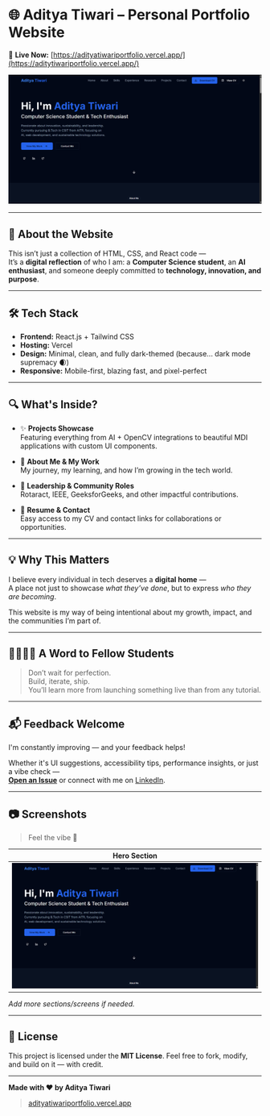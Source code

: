 # 🌐 Aditya Tiwari – Personal Portfolio Website

🚀 **Live Now:** [https://adityatiwariportfolio.vercel.app/](https://aditytiwariportfolio.vercel.app/)

![Portfolio Screenshot](./Screenshot%202025-06-08%20155802.png)

---

## 🧠 About the Website

This isn’t just a collection of HTML, CSS, and React code —  
It’s a **digital reflection** of who I am: a **Computer Science student**, an **AI enthusiast**, and someone deeply committed to **technology, innovation, and purpose**.

---

## 🛠 Tech Stack

- **Frontend:** React.js + Tailwind CSS  
- **Hosting:** Vercel  
- **Design:** Minimal, clean, and fully dark-themed (because... dark mode supremacy 🌒)  
- **Responsive:** Mobile-first, blazing fast, and pixel-perfect

---

## 🔍 What's Inside?

- ✨ **Projects Showcase**  
  Featuring everything from AI + OpenCV integrations to beautiful MDI applications with custom UI components.

- 🌱 **About Me & My Work**  
  My journey, my learning, and how I’m growing in the tech world.

- 🤝 **Leadership & Community Roles**  
  Rotaract, IEEE, GeeksforGeeks, and other impactful contributions.

- 🧾 **Resume & Contact**  
  Easy access to my CV and contact links for collaborations or opportunities.

---

## 💡 Why This Matters

I believe every individual in tech deserves a **digital home** —  
A place not just to showcase *what they’ve done*, but to express *who they are becoming*.

This website is my way of being intentional about my growth, impact, and the communities I’m part of.

---

## 🫱🏻‍🫲🏻 A Word to Fellow Students

> Don’t wait for perfection.  
> Build, iterate, ship.  
> You’ll learn more from launching something live than from any tutorial.

---

## 📬 Feedback Welcome

I'm constantly improving — and your feedback helps!

Whether it's UI suggestions, accessibility tips, performance insights, or just a vibe check —  
**[Open an Issue](https://github.com/your-username/your-repo-name/issues)** or connect with me on [LinkedIn](https://www.linkedin.com/in/aditya-tiwari).

---

## 📷 Screenshots

> Feel the vibe 🌌

| Hero Section |
|--------------|
| ![Hero](./Screenshot%202025-06-08%20155802.png) |

_Add more sections/screens if needed._

---

## 📄 License

This project is licensed under the **MIT License**. Feel free to fork, modify, and build on it — with credit.

---

**Made with ❤️ by Aditya Tiwari**

> [adityatiwariportfolio.vercel.app](https://adityatiwariportfolio.vercel.app/)
